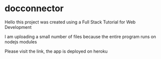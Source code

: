 # docconnector
Hello this project was created using a Full Stack Tutorial for Web Development

I am uploading a small number of files because the entire program runs on nodejs modules

Please visit the link, the app is deployed on heroku
